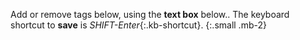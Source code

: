 Add or remove tags below, using the __text box__ below.. The keyboard shortcut to __save__ is *SHIFT-Enter*{:.kb-shortcut}.
{:.small .mb-2}